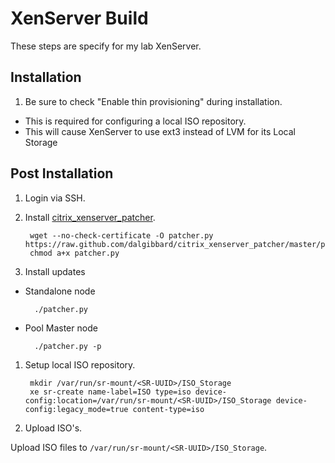 # XenServer Build

These steps are specify for my lab XenServer.

## Installation

1. Be sure to check "Enable thin provisioning" during installation.

  * This is required for configuring a local ISO repository.
  * This will cause XenServer to use ext3 instead of LVM for its Local Storage 

## Post Installation

1. Login via SSH.

1. Install [citrix_xenserver_patcher](https://github.com/dalgibbard/citrix_xenserver_patcher).

		wget --no-check-certificate -O patcher.py https://raw.github.com/dalgibbard/citrix_xenserver_patcher/master/patcher.py
		chmod a+x patcher.py

1. Install updates

  * Standalone node

          ./patcher.py

  * Pool Master node

          ./patcher.py -p

1. Setup local ISO repository.

		mkdir /var/run/sr-mount/<SR-UUID>/ISO_Storage
		xe sr-create name-label=ISO type=iso device-config:location=/var/run/sr-mount/<SR-UUID>/ISO_Storage device-config:legacy_mode=true content-type=iso

1. Upload ISO's.

  Upload ISO files to `/var/run/sr-mount/<SR-UUID>/ISO_Storage`.
